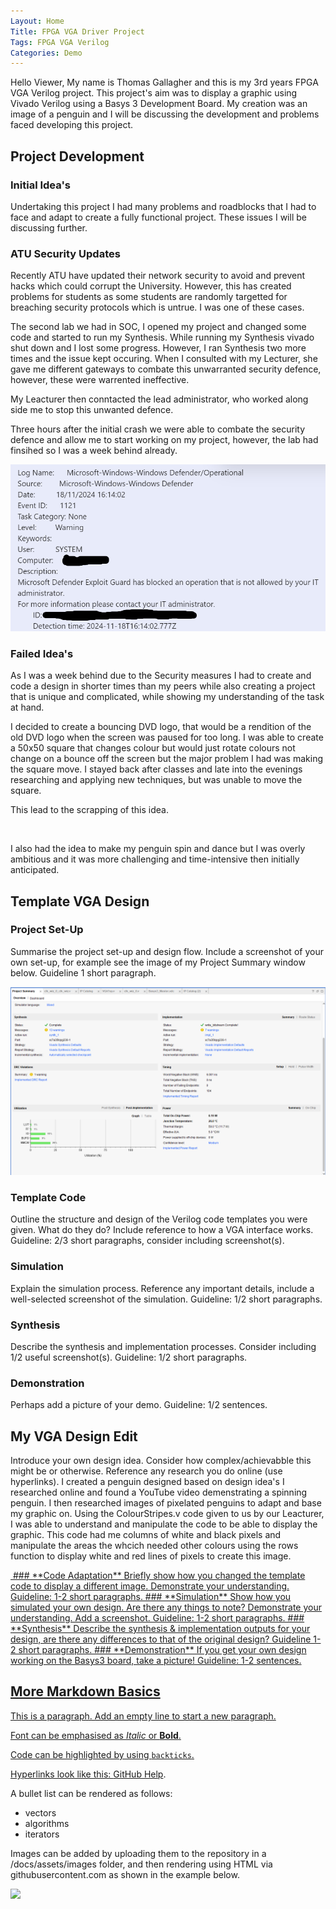 ```yaml
---
Layout: Home
Title: FPGA VGA Driver Project
Tags: FPGA VGA Verilog
Categories: Demo
---
```


Hello Viewer, My name is Thomas Gallagher and this is my 3rd years FPGA VGA Verilog project. This project's aim was to display a graphic using Vivado Verilog using a Basys 3 Development Board. My creation was an image of a penguin and I will be discussing the development and problems faced developing this project.

## **Project Development**
### **Initial Idea's**
Undertaking this project I had many problems and roadblocks that I had to face and adapt to create a fully functional project. These issues I will be discussing further.

### **ATU Security Updates**
Recently ATU have updated their network security to avoid and prevent hacks which could corrupt the University. However, this has created problems for students as some students are randomly targetted for breaching security protocols which is untrue. I was one of these cases. 

The second lab we had in SOC, I opened my project and changed some code and started to run my Synthesis. While running my Synthesis vivado shut down and I lost some progress. However, I ran Synthesis two more times and the issue kept occuring. When I consulted with my Lecturer, she gave me different gateways to combate this unwarranted security defence, however, these were warrented ineffective. 

My Leacturer then conntacted the lead administrator, who worked along side me to stop this unwanted defence. 

Three hours after the initial crash we were able to combate the security defence and allow me to start working on my project, however, the lab had finsihed so I was a week behind already.

<img src ="Screenshot 2024-11-29 134949.png"> 

### **Failed Idea's**

As I was a week behind due to the Security measures I had to create and code a design in shorter times than my peers while also creating a project that is unique and complicated, while showing my understanding of the task at hand. 

I decided to create a bouncing DVD logo, that would be a rendition of the old DVD logo when the screen was paused for too long. I was able to create a 50x50 square that changes colour but would just rotate colours not change on a bounce off the screen but the major problem I had was making the square move. I stayed back after classes and late into the evenings researching and applying new techniques, but was unable to move the square.

This lead to the scrapping of this idea. 

<img src="">

I also had the idea to make my penguin spin and dance but I was overly ambitious and it was more challenging and time-intensive then initially anticipated. 

## **Template VGA Design**
### **Project Set-Up**
Summarise the project set-up and design flow. Include a screenshot of your own set-up, for example see the image of my Project Summary window below. Guideline 1 short paragraph.

<img src="Screenshot 2024-11-11 171309.png">

### **Template Code**
Outline the structure and design of the Verilog code templates you were given. What do they do? Include reference to how a VGA interface works. Guideline: 2/3 short paragraphs, consider including screenshot(s).
### **Simulation**
Explain the simulation process. Reference any important details, include a well-selected screenshot of the simulation. Guideline: 1/2 short paragraphs.
### **Synthesis**
Describe the synthesis and implementation processes. Consider including 1/2 useful screenshot(s). Guideline: 1/2 short paragraphs.
### **Demonstration**
Perhaps add a picture of your demo. Guideline: 1/2 sentences.

## **My VGA Design Edit**
Introduce your own design idea. Consider how complex/achievabble this might be or otherwise. Reference any research you do online (use hyperlinks).
I created a penguin designed based on design idea's I researched online and found a YouTube video demenstrating a spinning penguin. I then researched images of pixelated penguins to adapt and base my graphic on. Using the ColourStripes.v code given to us by our Leacturer, I was able to understand and manipulate the code to be able to display the graphic. This code had me columns of white and black pixels and manipulate the areas the whcich needed other colours using the rows function to display white and red lines of pixels to create this image. 

<a href="https://youtube.com/shorts/Bjjqv0e9A6A?si=gxAfeC34kaNy-xQb"> 
<img src="">
### **Code Adaptation**
Briefly show how you changed the template code to display a different image. Demonstrate your understanding. Guideline: 1-2 short paragraphs.
### **Simulation**
Show how you simulated your own design. Are there any things to note? Demonstrate your understanding. Add a screenshot. Guideline: 1-2 short paragraphs.
### **Synthesis**
Describe the synthesis & implementation outputs for your design, are there any differences to that of the original design? Guideline 1-2 short paragraphs.
### **Demonstration**
If you get your own design working on the Basys3 board, take a picture! Guideline: 1-2 sentences.

## **More Markdown Basics**
This is a paragraph. Add an empty line to start a new paragraph.

Font can be emphasised as *Italic* or **Bold**.

Code can be highlighted by using `backticks`.

Hyperlinks look like this: [GitHub Help](https://help.github.com/).

A bullet list can be rendered as follows:
- vectors
- algorithms
- iterators

Images can be added by uploading them to the repository in a /docs/assets/images folder, and then rendering using HTML via githubusercontent.com as shown in the example below.

<img src="https://raw.githubusercontent.com/melgineer/fpga-vga-verilog/main/docs/assets/images/VGAPrjSrcs.png">
